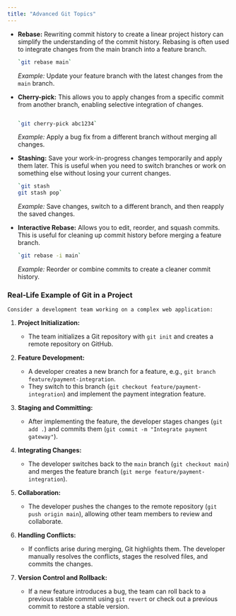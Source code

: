 ```yaml
---
title: "Advanced Git Topics"
---
```


-   **Rebase:** Rewriting commit history to create a linear project history can simplify the understanding of the commit history. Rebasing is often used to integrate changes from the main branch into a feature branch.
    
    ```bash
    `git rebase main` 
    ```
    _Example:_ Update your feature branch with the latest changes from the `main` branch.
    
-   **Cherry-pick:** This allows you to apply changes from a specific commit from another branch, enabling selective integration of changes.
    
    ```bash
    
    `git cherry-pick abc1234` 
    ```
    _Example:_ Apply a bug fix from a different branch without merging all changes.
    
-   **Stashing:** Save your work-in-progress changes temporarily and apply them later. This is useful when you need to switch branches or work on something else without losing your current changes.
    
    ```bash
    `git stash
    git stash pop` 
    ```
    _Example:_ Save changes, switch to a different branch, and then reapply the saved changes.
    
-   **Interactive Rebase:** Allows you to edit, reorder, and squash commits. This is useful for cleaning up commit history before merging a feature branch.
    
    ```bash
    `git rebase -i main` 
    ```
    _Example:_ Reorder or combine commits to create a cleaner commit history.

### Real-Life Example of Git in a Project

    Consider a development team working on a complex web application:

1.  **Project Initialization:**
    
    -   The team initializes a Git repository with `git init` and creates a remote repository on GitHub.
2.  **Feature Development:**
    
    -   A developer creates a new branch for a feature, e.g., `git branch feature/payment-integration`.
    -   They switch to this branch (`git checkout feature/payment-integration`) and implement the payment integration feature.
3.  **Staging and Committing:**
    
    -   After implementing the feature, the developer stages changes (`git add .`) and commits them (`git commit -m "Integrate payment gateway"`).
4.  **Integrating Changes:**
    
    -   The developer switches back to the `main` branch (`git checkout main`) and merges the feature branch (`git merge feature/payment-integration`).
5.  **Collaboration:**
    
    -   The developer pushes the changes to the remote repository (`git push origin main`), allowing other team members to review and collaborate.
6.  **Handling Conflicts:**
    
    -   If conflicts arise during merging, Git highlights them. The developer manually resolves the conflicts, stages the resolved files, and commits the changes.
7.  **Version Control and Rollback:**
    
    -   If a new feature introduces a bug, the team can roll back to a previous stable commit using `git revert` or check out a previous commit to restore a stable version.